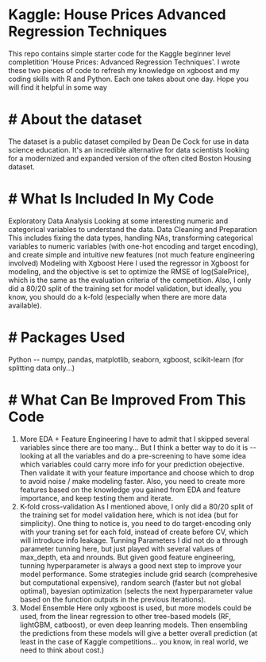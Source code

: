# Kaggle: House Prices Advanced Regression Techniques

This repo contains simple starter code for the Kaggle beginner level completition 'House Prices: Advanced Regression Techniques'. I wrote these two pieces of code to refresh my knowledge on xgboost and my coding skills with R and Python. Each one takes about one day. Hope you will find it helpful in some way

# # About the dataset
The dataset is a public dataset compiled by Dean De Cock for use in data science education. It's an incredible alternative for data scientists looking for a modernized and expanded version of the often cited Boston Housing dataset.

# # What Is Included In My Code
Exploratory Data Analysis
Looking at some interesting numeric and categorical variables to understand the data.
Data Cleaning and Preparation
This includes fixing the data types, handling NAs, transforming categorical variables to numeric variables (with one-hot encoding and target encoding), and create simple and intuitive new features (not much feature engineering involved)
Modeling with Xgboost
Here I used the regressor in Xgboost for modeling, and the objective is set to optimize the RMSE of log(SalePrice), which is the same as the evaluation criteria of the competition. Also, I only did a 80/20 split of the training set for model validation, but ideally, you know, you should do a k-fold (especially when there are more data available).

# # Packages Used
Python -- numpy, pandas, matplotlib, seaborn, xgboost, scikit-learn (for splitting data only...)

# # What Can Be Improved From This Code
1. More EDA + Feature Engineering
I have to admit that I skipped several variables since there are too many... But I think a better way to do it is -- looking at all the variables and do a pre-screening to have some idea which variables could carry more info for your prediction obejective. Then validate it with your feature importance and choose which to drop to avoid noise / make modeling faster. Also, you need to create more features based on the knowledge you gained from EDA and feature importance, and keep testing them and iterate.
2. K-fold cross-validation
As I mentioned above, I only did a 80/20 split of the training set for model validation here, which is not idea (but for simplicity). One thing to notice is, you need to do target-encoding only with your traning set for each fold, instead of create before CV, which will introduce info leakage.
Tunning Parameters
I did not do a through parameter tunning here, but just played with several values of max_depth, eta and nrounds. But given good feature engineering, tunning hyperparameter is always a good next step to improve your model performance. Some strategies include grid search (comprehesive but computational expensive), random search (faster but not global optimal), bayesian optimization (selects the next hyperparameter value based on the function outputs in the previous iterations).
3. Model Ensemble
Here only xgboost is used, but more models could be used, from the linear regression to other tree-based models (RF, lightGBM, catboost), or even deep leanring models. Then ensembling the predictions from these models will give a better overall prediction (at least in the case of Kaggle competitions... you know, in real world, we need to think about cost.)
